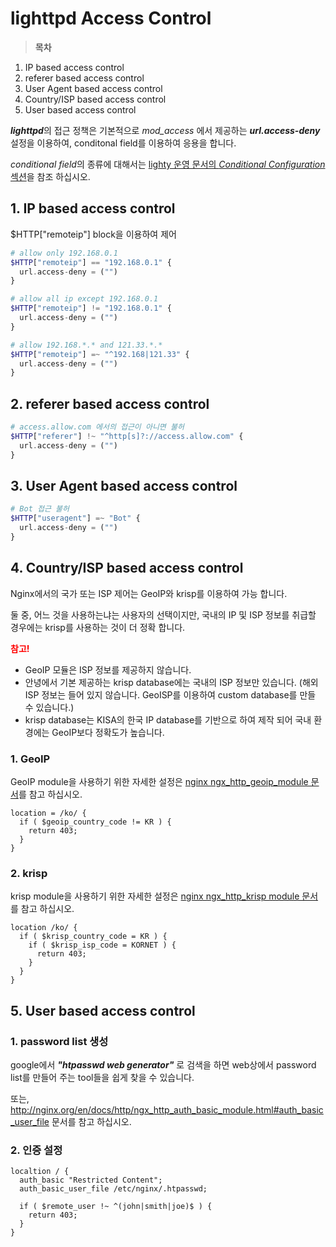# lighttpd Access Control


> **목차**
1. IP based access control
2. referer based access control
3. User Agent based access control
4. Country/ISP based access control
5. User based access control


***lighttpd***의 접근 정책은 기본적으로 *mod_access* 에서 제공하는 ***url.access-deny*** 설정을 이용하여, conditonal field를 이용하여 응용을 합니다.

*conditional field*의 종류에 대해서는 [lighty 운영 문서의 *Conditional Configuration* 섹션](http://redmine.lighttpd.net/projects/lighttpd/wiki/Docs_Configuration)을 참조 하십시오.


## 1. IP based access control

$HTTP["remoteip"] block을 이용하여 제어

```php
# allow only 192.168.0.1
$HTTP["remoteip"] == "192.168.0.1" {
  url.access-deny = ("")
}

# allow all ip except 192.168.0.1
$HTTP["remoteip"] != "192.168.0.1" {
  url.access-deny = ("")
}

# allow 192.168.*.* and 121.33.*.*
$HTTP["remoteip"] =~ "^192.168|121.33" {
  url.access-deny = ("")
}
```

## 2. referer based access control

```php
# access.allow.com 에서의 접근이 아니면 불허
$HTTP["referer"] !~ "^http[s]?://access.allow.com" {
  url.access-deny = ("")
}
```

## 3. User Agent based access control

```php
# Bot 접근 불허
$HTTP["useragent"] =~ "Bot" {
  url.access-deny = ("")
}
```

## 4. Country/ISP based access control

Nginx에서의 국가 또는 ISP 제어는 GeoIP와 krisp를 이용하여 가능 합니다.

둘 중, 어느 것을 사용하는냐는 사용자의 선택이지만, 국내의 IP 및 ISP 정보를 취급할 경우에는 krisp를 사용하는 것이 더 정확 합니다.

<strong style="color: red;">참고!</strong>  
* GeoIP 모듈은 ISP 정보를 제공하지 않습니다.
* 안녕에서 기본 제공하는 krisp database에는 국내의 ISP 정보만 있습니다. (해외 ISP 정보는 들어 있지 않습니다. GeoISP를 이용하여 custom database를 만들 수 있습니다.)
* krisp database는 KISA의 한국 IP database를 기반으로 하여 제작 되어 국내 환경에는 GeoIP보다 정확도가 높습니다.

### 1. GeoIP

GeoIP module을 사용하기 위한 자세한 설정은 [nginx ngx_http_geoip_module 문서](http://nginx.org/en/docs/http/ngx_http_geoip_module.html)를 참고 하십시오.

```nginx
location = /ko/ {
  if ( $geoip_country_code != KR ) {
    return 403;
  }
}
```

### 2. krisp

krisp module을 사용하기 위한 자세한 설정은 [nginx ngx_http_krisp module 문서](https://github.com/vozlt/nginx-module-krisp/blob/master/README.md)를 참고 하십시오.

```nginx
location /ko/ {
  if ( $krisp_country_code = KR ) {
    if ( $krisp_isp_code = KORNET ) {
      return 403;
    }
  }
}
```

## 5. User based access control

### 1. password list 생성

google에서 ***"htpasswd web generator"*** 로 검색을 하면 web상에서 password list를 만들어 주는 tool들을 쉽게 찾을 수 있습니다.

또는, http://nginx.org/en/docs/http/ngx_http_auth_basic_module.html#auth_basic_user_file 문서를 참고 하십시오.

### 2. 인증 설정
```nginx
localtion / {
  auth_basic "Restricted Content";
  auth_basic_user_file /etc/nginx/.htpasswd;
  
  if ( $remote_user !~ ^(john|smith|joe)$ ) {
    return 403;
  }
}
```

